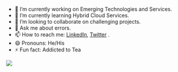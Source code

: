 
- 🔭 I’m currently working on Emerging Technologies and Services.
- 🌱 I’m currently learning Hybrid Cloud Services.
- 👯 I’m looking to collaborate on challenging projects.
- 💬 Ask me about errors.
- 📫 How to reach me: [LinkedIn](https://linkedin.com/in/impatidar), [Twitter](https://twitter.com/PankajMPatidar1) .
- 😄 Pronouns: He/His
- ⚡ Fun fact: Addicted to Tea

<img src="https://github-readme-stats.vercel.app/api?username=impatidar&&show_icons=true&title_color=ffffff&icon_color=bb2acf&text_color=daf7dc&bg_color=151515">
<!--
**imPatidar/impatidar** is a ✨ _special_ ✨ repository because its `README.md` (this file) appears on your GitHub profile.

